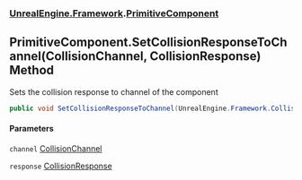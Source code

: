 ### [UnrealEngine.Framework](UnrealEngine_Framework.md 'UnrealEngine.Framework').[PrimitiveComponent](PrimitiveComponent.md 'UnrealEngine.Framework.PrimitiveComponent')
## PrimitiveComponent.SetCollisionResponseToChannel(CollisionChannel, CollisionResponse) Method
Sets the collision response to channel of the component  
```csharp
public void SetCollisionResponseToChannel(UnrealEngine.Framework.CollisionChannel channel, UnrealEngine.Framework.CollisionResponse response);
```
#### Parameters
<a name='UnrealEngine_Framework_PrimitiveComponent_SetCollisionResponseToChannel(UnrealEngine_Framework_CollisionChannel_UnrealEngine_Framework_CollisionResponse)_channel'></a>
`channel` [CollisionChannel](CollisionChannel.md 'UnrealEngine.Framework.CollisionChannel')  
  
<a name='UnrealEngine_Framework_PrimitiveComponent_SetCollisionResponseToChannel(UnrealEngine_Framework_CollisionChannel_UnrealEngine_Framework_CollisionResponse)_response'></a>
`response` [CollisionResponse](CollisionResponse.md 'UnrealEngine.Framework.CollisionResponse')  
  
